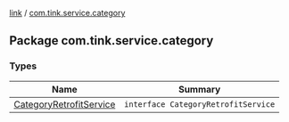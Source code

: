 [link](../index.md) / [com.tink.service.category](./index.md)

## Package com.tink.service.category

### Types

| Name | Summary |
|---|---|
| [CategoryRetrofitService](-category-retrofit-service.md) | `interface CategoryRetrofitService` |

